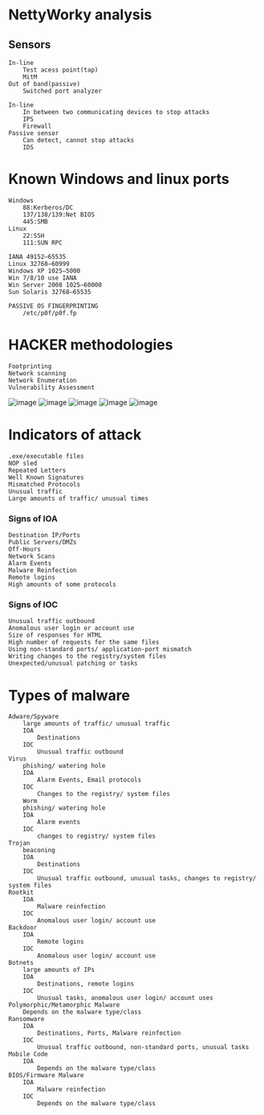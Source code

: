 # NettyWorky analysis

## Sensors
    In-line
        Test acess point(tap)
        MitM
    Out of band(passive)
        Switched port analyzer

    In-line
        In between two communicating devices to stop attacks
        IPS
        Firewall
    Passive sensor
        Can detect, cannot stop attacks
        IDS
    

# Known Windows and linux ports
    Windows
        88:Kerberos/DC
        137/138/139:Net BIOS
        445:SMB
    Linux
        22:SSH
        111:SUN RPC
    
    IANA 49152–65535
    Linux 32768–60999
    Windows XP 1025–5000
    Win 7/8/10 use IANA
    Win Server 2008 1025–60000
    Sun Solaris 32768–65535

    PASSIVE OS FINGERPRINTING
        /etc/p0f/p0f.fp

# HACKER methodologies
    Footprinting
    Network scanning
    Network Enumeration
    Vulnerability Assessment

![image](https://github.com/user-attachments/assets/4a09f3db-3349-49c1-ad2c-566b1efb622d)
![image](https://github.com/user-attachments/assets/d1254598-8cae-4021-ae04-869d3ed227bf)
![image](https://github.com/user-attachments/assets/a15b93c6-2615-462a-b41f-37bbe6a23bc1)
![image](https://github.com/user-attachments/assets/00eaa2fd-a4b7-48c1-a5b7-669adc2d22d2)
![image](https://github.com/user-attachments/assets/5b1bb2e8-f95d-4f50-8153-76dff13a26b1)


# Indicators of attack
    
    .exe/executable files
    NOP sled
    Repeated Letters
    Well Known Signatures
    Mismatched Protocols
    Unusual traffic
    Large amounts of traffic/ unusual times

### Signs of IOA
    Destination IP/Ports
    Public Servers/DMZs
    Off-Hours
    Network Scans
    Alarm Events
    Malware Reinfection
    Remote logins
    High amounts of some protocols
### Signs of IOC
    Unusual traffic outbound
    Anomalous user login or account use
    Size of responses for HTML
    High number of requests for the same files
    Using non-standard ports/ application-port mismatch
    Writing changes to the registry/system files
    Unexpected/unusual patching or tasks
# Types of malware
    Adware/Spyware
        large amounts of traffic/ unusual traffic
        IOA
            Destinations
        IOC
            Unusual traffic outbound
    Virus
        phishing/ watering hole
        IOA
            Alarm Events, Email protocols
        IOC
            Changes to the registry/ system files
        Worm
        phishing/ watering hole
        IOA
            Alarm events
        IOC
            changes to registry/ system files
    Trojan
        beaconing
        IOA
            Destinations
        IOC
            Unusual traffic outbound, unusual tasks, changes to registry/ system files
    Rootkit
        IOA
            Malware reinfection   
        IOC
            Anomalous user login/ account use
    Backdoor
        IOA
            Remote logins
        IOC
            Anomalous user login/ account use
    Botnets
        large amounts of IPs
        IOA
            Destinations, remote logins
        IOC
            Unusual tasks, anomalous user login/ account uses
    Polymorphic/Metamorphic Malware
        Depends on the malware type/class
    Ransomware
        IOA
            Destinations, Ports, Malware reinfection
        IOC
            Unusual traffic outbound, non-standard ports, unusual tasks
    Mobile Code
        IOA
            Depends on the malware type/class
    BIOS/Firmware Malware
        IOA
            Malware reinfection
        IOC
            Depends on the malware type/class











